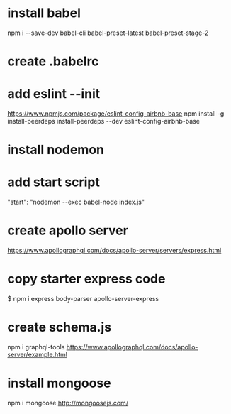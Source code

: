 # install babel

npm i --save-dev babel-cli babel-preset-latest babel-preset-stage-2

# create .babelrc

# add eslint --init

https://www.npmjs.com/package/eslint-config-airbnb-base
npm install -g install-peerdeps
install-peerdeps --dev eslint-config-airbnb-base

# install nodemon

# add start script

"start": "nodemon --exec babel-node index.js"

# create apollo server

https://www.apollographql.com/docs/apollo-server/servers/express.html

# copy starter express code

$ npm i express body-parser apollo-server-express

# create schema.js
npm i graphql-tools
https://www.apollographql.com/docs/apollo-server/example.html

# install mongoose
npm i mongoose
http://mongoosejs.com/
